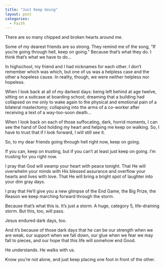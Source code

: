 ```yaml
---
title: "Just Keep Going"
layout: post
categories: 
  - Faith
---
```

<p>There are so many chipped and broken hearts around me.</p>
<p>Some of my dearest friends are so strong. They remind me of the song, &ldquo;If you&rsquo;re going through hell, keep on going.&rdquo; Because that&rsquo;s what they do. I think that&rsquo;s what we have to do&hellip;</p>
<p>In highschool, my friend and I had nicknames for each other. I don&rsquo;t remember which was which, but one of us was a helpless case and the other a hopeless cause. In reality, though, we were neither helpless nor hopeless.</p>
<p>When I look back at all of my darkest days: being left behind at age twelve, sitting on a suitcase at boarding school; dreaming that a building had collapsed on me only to wake again to the physical and emotional pain of a bilateral mastectomy; collapsing into the arms of a co-worker after receiving a text of a way-too-soon death&hellip;</p>
<p>When I look back on each of those suffocating, dark, horrid moments, I can see the hand of God holding my heart and helping me keep on walking. So, I have to trust that if I look forward, I will still see it.</p>
<p>So, to my dear friends going through hell right now, keep on going.</p>
<p>If you can, keep on trusting, but if you can&rsquo;t at least just keep on going. I&rsquo;m trusting for you right now.</p>
<p>I pray that God will swamp your heart with peace tonight. That He will overwhelm your minds with His blessed assurance and overflow your hearts and lives with love. That He will bring a bright spot of laughter into your dim gray days.</p>
<p>I pray that He&rsquo;ll give you a new glimpse of the End Game, the Big Prize, the Reason we keep marching forward through the storm.</p>
<p>Because that&rsquo;s what this is. It&rsquo;s just a storm. A huge, category 5, life-draining storm. But this, too, will pass.</p>
<p>Jesus endured dark days, too.</p>
<p>And it&rsquo;s because of those dark days that he can be our strength when we are weak, our support when we fall down, our glue when we fear we may fall to pieces, and our hope that this life will somehow end Good.</p>
<p>He understands. He walks with us.</p>
<p>Know you&rsquo;re not alone, and just keep placing one foot in front of the other.</p>
